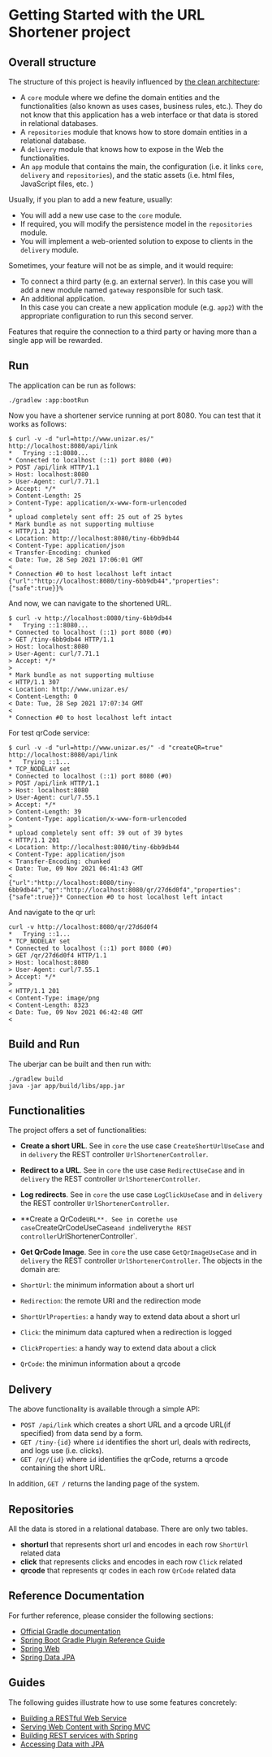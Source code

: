 # Getting Started with the URL Shortener project

## Overall structure

The structure of this project is heavily influenced by 
[the clean architecture](https://blog.cleancoder.com/uncle-bob/2012/08/13/the-clean-architecture.html):

* A `core` module where we define the domain entities and the functionalities
  (also known as uses cases, business rules, etc.). They do not know that this application 
  has a web interface or that data is stored in relational databases.
* A `repositories` module that knows how to store domain entities in a relational database.
* A `delivery` module that knows how to expose in the Web the functionalities. 
* An `app` module that contains the main, the configuration (i.e. it links `core`, `delivery` and `repositories`), 
  and the static assets (i.e. html files, JavaScript files, etc. )

Usually, if you plan to add a new feature, usually:

* You will add a new use case to the `core` module.
* If required, you will modify the persistence model in the `repositories` module.
* You will implement a web-oriented solution to expose to clients in the `delivery` module.

Sometimes, your feature will not be as simple, and it would require:

* To connect a third party (e.g. an external server). 
  In this case you will add a new module named `gateway` responsible for such task.
* An additional application.  
  In this case you can create a new application module (e.g. `app2`) with the appropriate configuration to run this second server.

Features that require the connection to a third party or having more than a single app will be rewarded. 

## Run

The application can be run as follows:

```shell
./gradlew :app:bootRun
```

Now you have a shortener service running at port 8080. You can test that it works as follows:

```shell
$ curl -v -d "url=http://www.unizar.es/" http://localhost:8080/api/link
*   Trying ::1:8080...
* Connected to localhost (::1) port 8080 (#0)
> POST /api/link HTTP/1.1
> Host: localhost:8080
> User-Agent: curl/7.71.1
> Accept: */*
> Content-Length: 25
> Content-Type: application/x-www-form-urlencoded
> 
* upload completely sent off: 25 out of 25 bytes
* Mark bundle as not supporting multiuse
< HTTP/1.1 201 
< Location: http://localhost:8080/tiny-6bb9db44
< Content-Type: application/json
< Transfer-Encoding: chunked
< Date: Tue, 28 Sep 2021 17:06:01 GMT
< 
* Connection #0 to host localhost left intact
{"url":"http://localhost:8080/tiny-6bb9db44","properties":{"safe":true}}%   
```

And now, we can navigate to the shortened URL.

```shell
$ curl -v http://localhost:8080/tiny-6bb9db44
*   Trying ::1:8080...
* Connected to localhost (::1) port 8080 (#0)
> GET /tiny-6bb9db44 HTTP/1.1
> Host: localhost:8080
> User-Agent: curl/7.71.1
> Accept: */*
> 
* Mark bundle as not supporting multiuse
< HTTP/1.1 307 
< Location: http://www.unizar.es/
< Content-Length: 0
< Date: Tue, 28 Sep 2021 17:07:34 GMT
< 
* Connection #0 to host localhost left intact
```

For test qrCode service:

```shell
$ curl -v -d "url=http://www.unizar.es/" -d "createQR=true" http://localhost:8080/api/link
*   Trying ::1...
* TCP_NODELAY set
* Connected to localhost (::1) port 8080 (#0)
> POST /api/link HTTP/1.1
> Host: localhost:8080
> User-Agent: curl/7.55.1
> Accept: */*
> Content-Length: 39
> Content-Type: application/x-www-form-urlencoded
>
* upload completely sent off: 39 out of 39 bytes
< HTTP/1.1 201
< Location: http://localhost:8080/tiny-6bb9db44
< Content-Type: application/json
< Transfer-Encoding: chunked
< Date: Tue, 09 Nov 2021 06:41:43 GMT
<
{"url":"http://localhost:8080/tiny-6bb9db44","qr":"http://localhost:8080/qr/27d6d0f4","properties":{"safe":true}}* Connection #0 to host localhost left intact
```

And navigate to the qr url:

```shell
curl -v http://localhost:8080/qr/27d6d0f4
*   Trying ::1...
* TCP_NODELAY set
* Connected to localhost (::1) port 8080 (#0)
> GET /qr/27d6d0f4 HTTP/1.1
> Host: localhost:8080
> User-Agent: curl/7.55.1
> Accept: */*
>
< HTTP/1.1 201
< Content-Type: image/png
< Content-Length: 8323
< Date: Tue, 09 Nov 2021 06:42:48 GMT
<
```

## Build and Run

The uberjar can be built and then run with:

```shell
./gradlew build
java -jar app/build/libs/app.jar
```

## Functionalities

The project offers a set of functionalities:

* **Create a short URL**. 
  See in `core` the use case `CreateShortUrlUseCase` and in `delivery` the REST controller `UrlShortenerController`.

* **Redirect to a URL**.
  See in `core` the use case `RedirectUseCase` and in `delivery` the REST controller `UrlShortenerController`.

* **Log redirects**.
  See in `core` the use case `LogClickUseCase` and in `delivery` the REST controller `UrlShortenerController`.

* **Create a QrCode`URL**.
  See in `core` the use case `CreateQrCodeUseCase` and in `delivery` the REST controller `UrlShortenerController`.
  
* **Get QrCode Image**.
  See in `core` the use case `GetQrImageUseCase` and in `delivery` the REST controller `UrlShortenerController`.
The objects in the domain are:

* `ShortUrl`: the minimum information about a short url
* `Redirection`:  the remote URI and the redirection mode
* `ShortUrlProperties`: a handy way to extend data about a short url
* `Click`: the minimum data captured when a redirection is logged
* `ClickProperties`: a handy way to extend data about a click
* `QrCode`:  the minimun information about a qrcode


## Delivery

The above functionality is available through a simple API:

* `POST /api/link` which creates a short URL and a qrcode URL(if specified) from data send by a form.
* `GET /tiny-{id}` where `id` identifies the short url, deals with redirects, and logs use (i.e. clicks).
* `GET /qr/{id}` where `id` identifies the qrCode, returns a qrcode containing the short URL.

In addition, `GET /` returns the landing page of the system. 



## Repositories

All the data is stored in a relational database. 
There are only two tables.

* **shorturl** that represents short url and encodes in each row `ShortUrl` related data 
* **click** that represents clicks and encodes in each row `Click` related 
* **qrcode** that represents qr codes in each row `QrCode` related data
## Reference Documentation

For further reference, please consider the following sections:

* [Official Gradle documentation](https://docs.gradle.org)
* [Spring Boot Gradle Plugin Reference Guide](https://docs.spring.io/spring-boot/docs/2.5.5/gradle-plugin/reference/html/)
* [Spring Web](https://docs.spring.io/spring-boot/docs/2.5.5/reference/htmlsingle/#boot-features-developing-web-applications)
* [Spring Data JPA](https://docs.spring.io/spring-boot/docs/2.5.5/reference/htmlsingle/#boot-features-jpa-and-spring-data)

## Guides

The following guides illustrate how to use some features concretely:

* [Building a RESTful Web Service](https://spring.io/guides/gs/rest-service/)
* [Serving Web Content with Spring MVC](https://spring.io/guides/gs/serving-web-content/)
* [Building REST services with Spring](https://spring.io/guides/tutorials/bookmarks/)
* [Accessing Data with JPA](https://spring.io/guides/gs/accessing-data-jpa/)

